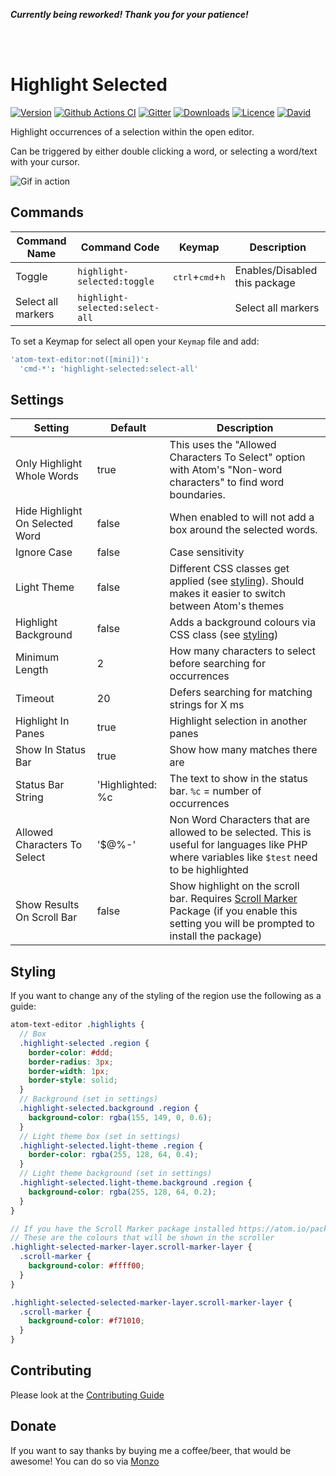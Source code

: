
***Currently being reworked! Thank you for your patience!***

<br>
<br>

# Highlight Selected

[![Version](https://img.shields.io/apm/v/highlight-selected.svg?style=flat-square)](https://atom.io/packages/highlight-selected)
[![Github Actions CI](https://img.shields.io/github/workflow/status/richrace/highlight-selected/CI.svg?style=flat-square)](https://github.com/richrace/highlight-selected/actions?query=workflow%3ACI)
[![Gitter](https://img.shields.io/badge/chat-Gitter-ff69b4.svg?style=flat-square)](https://gitter.im/richrace/highlight-selected)
[![Downloads](https://img.shields.io/apm/dm/highlight-selected.svg?style=flat-square)](https://atom.io/packages/highlight-selected)
[![Licence](https://img.shields.io/apm/l/highlight-selected.svg?style=flat-square)](https://atom.io/packages/highlight-selected)
[![David](https://img.shields.io/david/richrace/highlight-selected.svg?style=flat-square)](https://david-dm.org/richrace/highlight-selected)

Highlight occurrences of a selection within the open editor.

Can be triggered by either double clicking a word, or selecting a word/text with your cursor.

![Gif in action](http://i.imgur.com/C5FnzzQ.gif)

## Commands

| Command Name       | Command Code                    | Keymap                                      | Description                   |
| ------------------ | ------------------------------- | ------------------------------------------- | ----------------------------- |
| Toggle             | `highlight-selected:toggle`     | <kbd>ctrl</kbd>+<kbd>cmd</kbd>+<kbd>h</kbd> | Enables/Disabled this package |
| Select all markers | `highlight-selected:select-all` |                                             | Select all markers            |

To set a Keymap for select all open your `Keymap` file and add:

```coffeescript
'atom-text-editor:not([mini])':
  'cmd-*': 'highlight-selected:select-all'
```

## Settings

| Setting                         | Default          | Description                                                                                                                                                                         |
| ------------------------------- | ---------------- | ----------------------------------------------------------------------------------------------------------------------------------------------------------------------------------- |
| Only Highlight Whole Words      | true             | This uses the "Allowed Characters To Select" option with Atom's "Non-word characters" to find word boundaries.                                                                      |
| Hide Highlight On Selected Word | false            | When enabled to will not add a box around the selected words.                                                                                                                       |
| Ignore Case                     | false            | Case sensitivity                                                                                                                                                                    |
| Light Theme                     | false            | Different CSS classes get applied (see [styling](#styling)). Should makes it easier to switch between Atom's themes                                                                 |
| Highlight Background            | false            | Adds a background colours via CSS class (see [styling](#styling))                                                                                                                   |
| Minimum Length                  | 2                | How many characters to select before searching for occurrences                                                                                                                      |
| Timeout                         | 20               | Defers searching for matching strings for X ms                                                                                                                                      |
| Highlight In Panes              | true             | Highlight selection in another panes                                                                                                                                                |
| Show In Status Bar              | true             | Show how many matches there are                                                                                                                                                     |
| Status Bar String               | 'Highlighted: %c | The text to show in the status bar. `%c` = number of occurrences                                                                                                                    |
| Allowed Characters To Select    | '\$@%-'          | Non Word Characters that are allowed to be selected. This is useful for languages like PHP where variables like `$test` need to be highlighted                                      |
| Show Results On Scroll Bar      | false            | Show highlight on the scroll bar. Requires [Scroll Marker](https://atom.io/packages/scroll-marker) Package (if you enable this setting you will be prompted to install the package) |

## Styling

If you want to change any of the styling of the region use the following as a guide:

```scss
atom-text-editor .highlights {
  // Box
  .highlight-selected .region {
    border-color: #ddd;
    border-radius: 3px;
    border-width: 1px;
    border-style: solid;
  }
  // Background (set in settings)
  .highlight-selected.background .region {
    background-color: rgba(155, 149, 0, 0.6);
  }
  // Light theme box (set in settings)
  .highlight-selected.light-theme .region {
    border-color: rgba(255, 128, 64, 0.4);
  }
  // Light theme background (set in settings)
  .highlight-selected.light-theme.background .region {
    background-color: rgba(255, 128, 64, 0.2);
  }
}

// If you have the Scroll Marker package installed https://atom.io/packages/scroll-marker
// These are the colours that will be shown in the scroller
.highlight-selected-marker-layer.scroll-marker-layer {
  .scroll-marker {
    background-color: #ffff00;
  }
}

.highlight-selected-selected-marker-layer.scroll-marker-layer {
  .scroll-marker {
    background-color: #f71010;
  }
}
```

## Contributing

Please look at the [Contributing Guide](https://github.com/richrace/highlight-selected/blob/master/CONTRIBUTING.md)

## Donate

If you want to say thanks by buying me a coffee/beer, that would be awesome! You can do so via [Monzo](https://monzo.me/richrace/3.00?d=For%20a%20coffee,%20thanks%20for%20Highlight%20Selected!%20%F0%9F%8E%89%20%E2%98%95%EF%B8%8F)
